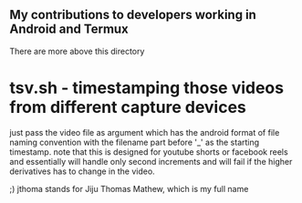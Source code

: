 ## My contributions to developers working in Android and Termux
There are more above this directory

# tsv.sh - timestamping those videos from different capture devices

just pass the video file as argument which has the android format of file naming convention with the filename part before '_' as the starting timestamp.
note that this is designed for youtube shorts or facebook reels and essentially will handle only second increments and will fail if the higher derivatives has to change in the video. 


;) jthoma stands for Jiju Thomas Mathew, which is my full name
